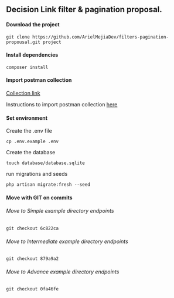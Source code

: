 ## Decision Link filter & pagination proposal.

#### Download the project

```
git clone https://github.com/ArielMejiaDev/filters-pagination-propousal.git project
```

#### Install dependencies

```
composer install
```

#### Import postman collection

[Collection link](https://drive.google.com/file/d/15VEcYY8-yNkyRkL1rZnAjlLTDIwYNcF_/view?usp=sharing)

Instructions to import postman collection [here](https://kb.datamotion.com/?ht_kb=postman-instructions-for-exporting-and-importing)

#### Set environment

Create the .env file

```
cp .env.example .env
```

Create the database

```
touch database/database.sqlite
```

run migrations and seeds

```
php artisan migrate:fresh --seed
```

#### Move with GIT on commits

###### Move to Simple example directory endpoints

```
git checkout 6c822ca
```

###### Move to Intermediate example directory endpoints

```
git checkout 879a9a2
```

###### Move to Advance example directory endpoints

```
git checkout 0fa46fe
```
